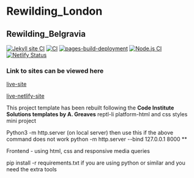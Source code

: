 # Rewilding_London
## Rewilding_Belgravia

[![Jekyll site CI](https://github.com/SOliv1/rewilding-london/actions/workflows/jekyll.yml/badge.svg)](https://github.com/SOliv1/rewilding-london/actions/workflows/jekyll.yml)
[![CI](https://github.com/SOliv1/rewilding-london/actions/workflows/blank.yml/badge.svg)](https://github.com/SOliv1/rewilding-london/actions/workflows/blank.yml)
[![pages-build-deployment](https://github.com/SOliv1/rewilding-belgravia-london/actions/workflows/pages/pages-build-deployment/badge.svg?branch=master-new)](https://github.com/SOliv1/rewilding-belgravia-london/actions/workflows/pages/pages-build-deployment)
[![Node.js CI](https://github.com/SOliv1/rewilding-london/actions/workflows/node.js.yml/badge.svg?branch=master&event=schedule)](https://github.com/SOliv1/rewilding-london/actions/workflows/node.js.yml)
[![Netlify Status](https://api.netlify.com/api/v1/badges/c6746cf3-9524-4f9d-820b-0ee94d1f32a8/deploy-status?branch=master-new)](https://app.netlify.com/sites/rewildingbelgravialondon/deploys)

### Link to sites can be viewed here

  [live-site](https://soliv1.github.io/rewilding-belgravia-london/)
  
  [live-netlify-site](https://rewildingbelgravialondon.netlify.app/)

This project template has been rebuilt following the **Code Institute Solutions
templates by A. Greaves**
reptl-li platform-html and css styles mini project

Python3 -m http.server (on local server)
then use this
if the above command does not work
python -m http.server --bind 127.0.0.1 8000
**

Frontend - using html, css and responsive media queries

pip install -r requirements.txt if you are using python or similar and you need the extra tools
